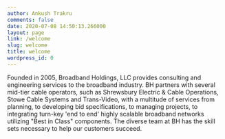 ```yaml
---
author: Ankush Trakru
comments: false
date: 2020-07-08 14:50:13.266000
layout: page
link: /welcome
slug: welcome
title: welcome
wordpress_id: 0
---
```


Founded in 2005, Broadband Holdings, LLC provides consulting and engineering services to the broadband industry. BH partners with several mid-tier cable operators, such as Shrewsbury Electric & Cable Operations, Stowe Cable Systems and Trans-Video, with a multitude of services from planning, to developing bid specifications, to managing projects, to integrating turn-key 'end to end' highly scalable broadband networks utilizing "Best in Class" components. The diverse team at BH has the skill sets necessary to help our customers succeed.
